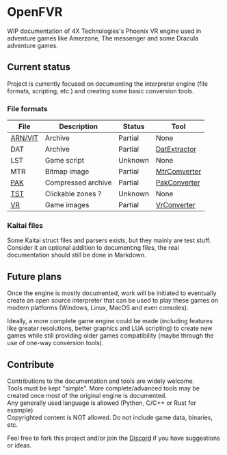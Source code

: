 # OpenFVR

WIP documentation of 4X Technologies's Phoenix VR engine used in adventure games like Amerzone, The messenger and some Dracula adventure games.

## Current status

Project is currently focused on documenting the interpreter engine (file formats, scripting, etc.) and creating some basic conversion tools.

### File formats

| File                              | Description        | Status  | Tool                                |
| --------------------------------- | ------------------ | ------- | ----------------------------------- |
| [ARN/VIT](Doc/Formats/ARN_VIT.md) | Archive            | Partial | None                                |
| DAT                               | Archive            | Partial | [DatExtractor](Tools/DatExtractor/) |
| LST                               | Game script        | Unknown | None                                |
| MTR                               | Bitmap image       | Partial | [MtrComverter](Tools/MtrConverter/) |
| [PAK](Doc/Formats/PAK.md)         | Compressed archive | Partial | [PakConverter](Tools/PakConverter/) |
| [TST](Doc/Formats/TST.md)         | Clickable zones ?  | Unknown | None                                |
| [VR](Doc/Formats/VR.md)           | Game images        | Partial | [VrConverter](Tools/VrConverter/)   |

### Kaitai files

Some Kaitai struct files and parsers exists, but they mainly are test stuff. Consider it an optional addition to documenting files, the real documentation should still be done in Markdown.

## Future plans

Once the engine is mostly documented, work will be initiated to eventually create an open source interpreter that can be used to play these games on modern platforms (Windows, Linux, MacOS and even consoles).

Ideally, a more complete game engine could be made (including features like greater resolutions, better graphics and LUA scripting) to create new games while still providing older games compatibility (maybe through the use of one-way conversion tools).

## Contribute

Contributions to the documentation and tools are widely welcome.  
Tools must be kept "simple". More complete/advanced tools may be created once most of the original engine is documented.  
Any generally used language is allowed (Python, C/C++ or Rust for example)  
Copyrighted content is NOT allowed. Do not include game data, binaries, etc.

Feel free to fork this project and/or join the [Discord](https://discord.gg/jtAgMwrMFH) if you have suggestions or ideas.
